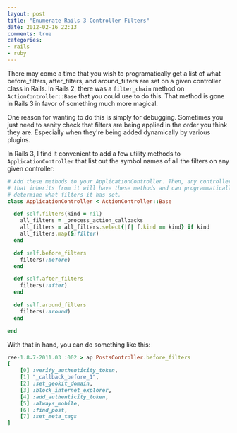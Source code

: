 ```yaml
---
layout: post
title: "Enumerate Rails 3 Controller Filters"
date: 2012-02-16 22:13
comments: true
categories:
- rails
- ruby
---
```

There may come a time that you wish to programatically get a list of what before_filters, after_filters, and around_filters are set on a given controller class in Rails. In Rails 2, there was a `filter_chain` method on `ActionController::Base` that you could use to do this. That method is gone in Rails 3 in favor of something much more magical.

One reason for wanting to do this is simply for debugging. Sometimes you just need to sanity check that filters are being applied in the order you think they are. Especially when they're being added dynamically by various plugins.

In Rails 3, I find it convenient to add a few utility methods to `ApplicationController` that list out the symbol names of all the filters on any given controller:

``` ruby application_controller.rb https://gist.github.com/1851143 View Gist
# Add these methods to your ApplicationController. Then, any controller
# that inherits from it will have these methods and can programmatically
# determine what filters it has set.
class ApplicationController < ActionController::Base

  def self.filters(kind = nil)
    all_filters = _process_action_callbacks
    all_filters = all_filters.select{|f| f.kind == kind} if kind
    all_filters.map(&:filter)
  end

  def self.before_filters
    filters(:before)
  end

  def self.after_filters
    filters(:after)
  end

  def self.around_filters
    filters(:around)
  end

end
```

With that in hand, you can do something like this:

``` ruby
ree-1.8.7-2011.03 :002 > ap PostsController.before_filters
[
    [0] :verify_authenticity_token,
    [1] "_callback_before_1",
    [2] :set_geokit_domain,
    [3] :block_internet_explorer,
    [4] :add_authenticity_token,
    [5] :always_mobile,
    [6] :find_post,
    [7] :set_meta_tags
]
```
